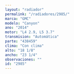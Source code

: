 ```yaml
---
layout: "radiador"
permalink: "/radiadores/2985/"
marca: "GMC"
modelo: "Canyon"
ano: "2014"
motor: "L4 2.9, L5 3.7"
transmision: "Automática"
parte: "438459"
clima: "Con clima"
alto: "18 1/8"
ancho: "23 1/4"
observaciones: ""
id: "2985"
---
```


